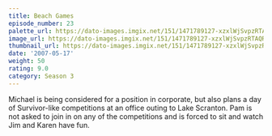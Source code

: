```yaml
---
title: Beach Games
episode_number: 23
palette_url: https://dato-images.imgix.net/151/1471789127-xzxlWjSvpzRTAQRAv05uIw73nKF.jpg?ixlib=rb-1.1.0&ch=DPR%2CWidth&auto=enhance&palette=json
image_url: https://dato-images.imgix.net/151/1471789127-xzxlWjSvpzRTAQRAv05uIw73nKF.jpg?ixlib=rb-1.1.0&ch=DPR%2CWidth&auto=compress%2Cformat&w=500
thumbnail_url: https://dato-images.imgix.net/151/1471789127-xzxlWjSvpzRTAQRAv05uIw73nKF.jpg?ixlib=rb-1.1.0&ch=DPR%2CWidth&auto=enhance&w=500&h=280&fit=crop&fm=jpg
date: '2007-05-17'
weight: 50
rating: 9.0
category: Season 3
---
```


Michael is being considered for a position in corporate, but also plans a day of Survivor</i>-like competitions at an office outing to Lake Scranton. Pam is not asked to join in on any of the competitions and is forced to sit and watch Jim and Karen have fun.